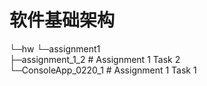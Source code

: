 # 软件基础架构
└─hw 
    └─assignment1 <br>
        ├─assignment_1_2      # Assignment 1 Task 2 <br>
        └─ConsoleApp_0220_1   # Assignment 1 Task 1 <br>
